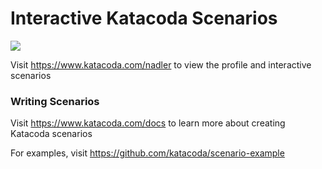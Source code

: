 # Interactive Katacoda Scenarios

[![](http://shields.katacoda.com/katacoda/nadler/count.svg)](https://www.katacoda.com/nadler "Get your profile on Katacoda.com")

Visit https://www.katacoda.com/nadler to view the profile and interactive scenarios

### Writing Scenarios
Visit https://www.katacoda.com/docs to learn more about creating Katacoda scenarios

For examples, visit https://github.com/katacoda/scenario-example
